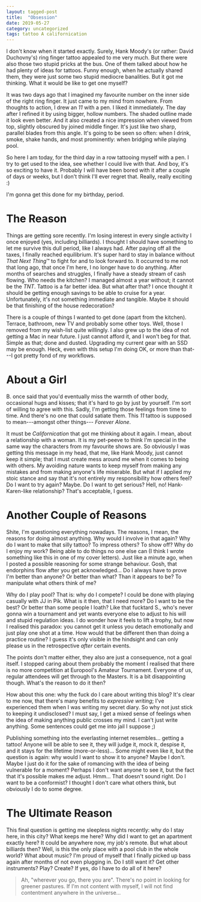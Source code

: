 ```yaml
---
layout: tagged-post
title:  "Obsession"
date: 2019-05-27
category: uncategorized
tags: tattoo A californication
---
```

I don't know when it started exactly. Surely, Hank Moody's (or rather: David Duchovny's) ring finger tattoo appealed to me very much. But there were also those two stupid pricks at the bus. One of them talked about how he had plenty of ideas for tattoos. Funny enough, when he actually shared them, they were just some two stupid mediocre banalities. But it got me thinking. What it would be like to get one myself?

It was two days ago that I imagined my favourite number on the inner side of the right ring finger. It just came to my mind from nowhere. From thoughts to action, I drew an _11_ with a pen. I liked it immediately. The day after I refined it by using bigger, hollow numbers. The shaded outline made it look even better. And it also created a nice impression when viewed from top, slightly obscured by joined middle finger. It's just like two sharp, parallel blades from this angle. It's going to be seen so often: when I drink, smoke, shake hands, and most prominently: when bridging while playing pool.

So here I am today, for the third day in a row tattooing myself with a pen. I try to get used to the idea, see whether I could live with that. And boy, it's so exciting to have it. Probably I will have been bored with it after a couple of days or weeks, but I don't think I'll ever regret that. Really, really exciting :)

I'm gonna get this done for my birthday, period.


The Reason
==========

Things are getting sore recently. I'm losing interest in every single activity I once enjoyed (yes, including billiards). I thought I should have something to let me survive this dull period, like I always had. After paying off all the taxes, I finally reached equilibrium. It's super hard to stay in balance without _That Next Thing_&trade; to fight for and to look forward to. It occurred to me not that long ago, that once I'm here, I no longer have to do anything. After months of searches and struggles, I finally have a steady stream of cash flowing. Who needs the kitchen? I managed almost a year without; it cannot be the _TNT_. Tattoo is a far better idea. But what after that? I once thought it should be getting enough savings to be able to cruise for a year. Unfortunately, it's not something immediate and tangible. Maybe it should be that finishing of the house redecoration?

There is a couple of things I wanted to get done (apart from the kitchen). Terrace, bathroom, new TV and probably some other toys. Well, those I removed from my wish-list quite willingly. I also grew up to the idea of not getting a Mac in near future. I just cannot afford it, and I won't beg for that. Simple as that; done and dusted. Upgrading my current gear with an SSD may be enough. Heck, even with this setup I'm doing OK, or more than that---I got pretty fond of my workflows.


About a Girl
============

B. once said that you'd eventually miss the warmth of other body, occasional hugs and kisses; that it's hard to go by just by yourself. I'm sort of willing to agree with this. Sadly, I'm getting those feelings from time to time. And there's no one that could satiate them. This _11_ tattoo is supposed to mean---amongst other things---&nbsp;_Forever Alone_.

It must be _Californication_ that got me thinking about it again. I mean, about a relationship with a woman. It is my pet-peeve to think I'm special in the same way the characters from my favourite shows are. So obviously I was getting this message in my head, that me, like Hank Moody, just cannot keep it simple; that I must create mess around me when it comes to being with others. My avoiding nature wants to keep myself from making any mistakes and from making anyone's life miserable. But what if I applied my stoic stance and say that it's not entirely my responsibility how others feel? Do I want to try again? Maybe. Do I want to get serious? Hell, no! Hank-Karen-like relationship? That's acceptable, I guess.


Another Couple of Reasons
=========================

Shite, I'm questioning everything nowadays. The reasons, I mean, the reasons for doing almost anything. Why would I involve in that again? Why do I want to make that silly tattoo? To impress others? To show off? Why do I enjoy my work? Being able to do things no one else can (I think I wrote something like this in one of my cover letters). Just like a minute ago, when I posted a possible reasoning for some strange behaviour. Gosh, that endorphins flow after you get acknowledged... Do I always have to prove I'm better than anyone? Or better than what? Than it appears to be? To manipulate what others think of me?

Why do I play pool? That is: why do I compete? I could be done with playing casually with JJ in Pik. What is it then, that I need more? Do I want to be the best? Or better than some people I loath? Like that fucktard S., who's never gonna win a tournament and yet wants everyone else to adjust to his will and stupid regulation ideas. I do wonder how it feels to lift a trophy, but now I realised this paradox: you cannot get it unless you detach emotionally and just play one shot at a time. How would that be different then than doing a practice routine? I guess it's only visible in the hindsight and can only please us in the retrospective _after_ certain events.

The points don't matter either, they also are just a consequence, not a goal itself. I stopped caring about them probably the moment I realised that there is no more competition at Europool's Amateur Tournament. Everyone of us, regular attendees will get through to the Masters. It is a bit disappointing though. What's the reason to do it then?

How about this one: why the fuck do I care about writing this blog? It's clear to me now, that there's many benefits to _expressive writing_; I've experienced them when I was writing my secret diary. So why not just stick to keeping it undisclosed? I must say, I get a mixed sense of feelings when the idea of making anything public crosses my mind. I can't just write anything. Some sentences could get me into jail I suppose ;)

Publishing something into the everlasting internet resembles... getting a tattoo! Anyone will be able to see it, they will judge it, mock it, despise it, and it stays for the lifetime (more-or-less)... Some might even like it, but the question is again: why would I want to show it to anyone? Maybe I don't. Maybe I just do it for the sake of romancing with the idea of being vulnerable for a moment? Perhaps I don't want anyone to see it, but the fact that it's possible makes me adjust. Hmm... That doesn't sound right. Do I want to be a conformist? I thought I don't care what others think, but obviously I do to some degree.


The Ultimate Reason
===================

This final question is getting me sleepless nights recently: why do I stay here, in this city? What keeps me here? Why did I want to get an apartment exactly here? It could be anywhere now, my job's remote. But what about billiards then? Well, is this the only place with a pool club in the whole world? What about music? I'm proud of myself that I finally picked up bass again after months of not even plugging in. Do I still want it? Get other instruments? Play? Create? If yes, do I have to do all of it here?

> Ah, "wherever you go, there you are". There's no point in looking for greener pastures. If I'm not content with myself, I will not find contentment anywhere in the universe...
